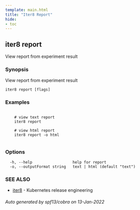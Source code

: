 ```yaml
---
template: main.html
title: "Iter8 Report"
hide:
- toc
---
```


## iter8 report

View report from experiment result

### Synopsis

View report from experiment result

```
iter8 report [flags]
```

### Examples

```

	# view text report
	iter8 report
	
	# view html report
	iter8 report -o html
	
```

### Options

```
  -h, --help                  help for report
  -o, --outputFormat string   text | html (default "text")
```

### SEE ALSO

* [iter8](iter8.md)	 - Kubernetes release engineering

###### Auto generated by spf13/cobra on 13-Jan-2022
